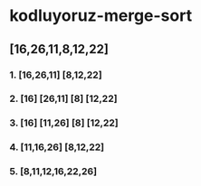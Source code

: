 # kodluyoruz-merge-sort

## [16,26,11,8,12,22]

### 1. [16,26,11] [8,12,22]
### 2. [16] [26,11] [8] [12,22]
### 3. [16] [11,26] [8] [12,22]
### 4. [11,16,26] [8,12,22]
### 5. [8,11,12,16,22,26]
